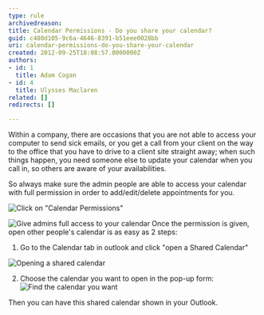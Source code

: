 ```yaml
---
type: rule
archivedreason: 
title: Calendar Permissions - Do you share your calendar?
guid: c480d105-9c6a-4646-8391-b51eee0028bb
uri: calendar-permissions-do-you-share-your-calendar
created: 2012-09-25T18:08:57.0000000Z
authors:
- id: 1
  title: Adam Cogan
- id: 4
  title: Ulysses Maclaren
related: []
redirects: []

---
```


Within a company, there are occasions that you are not able to access your computer to send sick emails, or you get a call from your client on the way to the office that you have to drive to a client site straight away; when such things happen, you need someone else to update your calendar when you call in, so others are aware of your availabilities.

<!--endintro-->

So always make sure the admin people are able to access your calendar with full permission in order to add/edit/delete appointments for you.

![Click on "Calendar Permissions"](Share-Calendar.jpg)

![Give admins full access to your calendar](Permissions.jpg)
Once the permission is given, open other people's calendar is as easy as 2 steps:

1. Go to the Calendar tab in outlook and click "open a Shared Calendar"

![Opening a shared calendar](Shared-Calendar.jpg)


2. Choose the calendar you want to open in the pop-up form:
![Find the calendar you want](SSWAbsence.jpg)


Then you can have this shared calendar shown in your Outlook.
